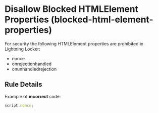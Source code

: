 # Disallow Blocked HTMLElement Properties (blocked-html-element-properties)

For security the following HTMLElement properties are prohibited in Lightning Locker:
  * nonce
  * onrejectionhandled
  * onunhandledrejection

## Rule Details

Example of **incorrect** code:

<!-- eslint-disable-next-line no-undef, no-unused-expressions -->
```js
script.nonce;
```
